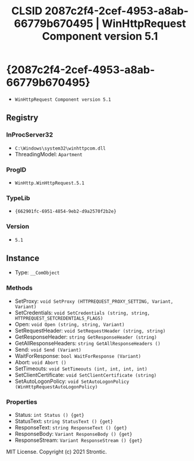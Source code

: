﻿---
title: "CLSID 2087c2f4-2cef-4953-a8ab-66779b670495 | WinHttpRequest Component version 5.1"
excerpt: What is COM-Object CLSID 2087c2f4-2cef-4953-a8ab-66779b670495?
---

# {2087c2f4-2cef-4953-a8ab-66779b670495}

* `WinHttpRequest Component version 5.1`

## Registry


### InProcServer32

* `C:\Windows\system32\winhttpcom.dll`
* ThreadingModel: `Apartment`

### ProgID

* `WinHttp.WinHttpRequest.5.1`

### TypeLib

* `{662901fc-6951-4854-9eb2-d9a2570f2b2e}`

### Version

* `5.1`

## Instance

* Type: `__ComObject`

### Methods

* SetProxy: `void SetProxy (HTTPREQUEST_PROXY_SETTING, Variant, Variant)`
* SetCredentials: `void SetCredentials (string, string, HTTPREQUEST_SETCREDENTIALS_FLAGS)`
* Open: `void Open (string, string, Variant)`
* SetRequestHeader: `void SetRequestHeader (string, string)`
* GetResponseHeader: `string GetResponseHeader (string)`
* GetAllResponseHeaders: `string GetAllResponseHeaders ()`
* Send: `void Send (Variant)`
* WaitForResponse: `bool WaitForResponse (Variant)`
* Abort: `void Abort ()`
* SetTimeouts: `void SetTimeouts (int, int, int, int)`
* SetClientCertificate: `void SetClientCertificate (string)`
* SetAutoLogonPolicy: `void SetAutoLogonPolicy (WinHttpRequestAutoLogonPolicy)`

### Properties

* Status: `int Status () {get} `
* StatusText: `string StatusText () {get} `
* ResponseText: `string ResponseText () {get} `
* ResponseBody: `Variant ResponseBody () {get} `
* ResponseStream: `Variant ResponseStream () {get} `

MIT License. Copyright (c) 2021 Strontic.


